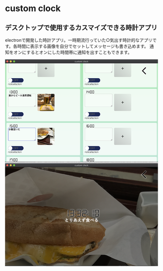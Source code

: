 <h1>custom clock</h1>

<h2>デスクトップで使用するカスマイズできる時計アプリ</h2>

<p>electronで開発した時計アプリ。一時期流行っていた○気出す時計的なアプリです。各時間に表示する画像を自分でセットしてメッセージも書き込めます。
通知をオンにするとオンにした時間帯に通知を出すこともできます。</p>

<img src="./readmeImg/setting.png">

<img src="./readmeImg/clock.png">